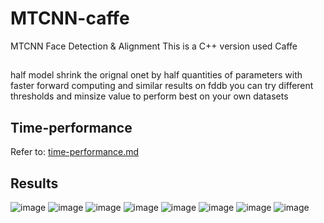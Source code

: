 # MTCNN-caffe
MTCNN Face Detection &amp; Alignment
This is a C++ version used Caffe
## 
half model shrink the orignal onet by half quantities of parameters with faster forward computing and similar results on fddb
you can try different thresholds and minsize value to  perform best on your own datasets

## Time-performance
Refer to: [time-performance.md](./time-performance.md)

## Results
![image](https://github.com/blankWorld/MTCNN-caffe/raw/master/img/mtcnn-fddb.jpg)
![image](https://github.com/blankWorld/MTCNN-caffe/raw/master/img/_res_0_Parade_marchingband_1_364.jpg)
![image](https://github.com/blankWorld/MTCNN-caffe/raw/master/img/_res_0_Parade_marchingband_1_408.jpg)
![image](https://github.com/blankWorld/MTCNN-caffe/raw/master/img/_res_img_78.jpg)
![image](https://github.com/blankWorld/MTCNN-caffe/raw/master/img/_res_img_534.jpg)
![image](https://github.com/blankWorld/MTCNN-caffe/raw/master/img/_res_img_561.jpg)
![image](https://github.com/blankWorld/MTCNN-caffe/raw/master/img/_res_img_591.jpg)
![image](https://github.com/blankWorld/MTCNN-caffe/raw/master/img/_res_img_769.jpg)
